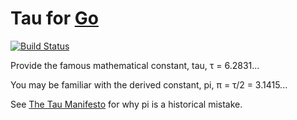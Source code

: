 # Tau for [Go](http://golang.org/)

[![Build Status](https://travis-ci.org/FranklinChen/gotau.png)](https://travis-ci.org/FranklinChen/gotau)

Provide the famous mathematical constant, tau, τ = 6.2831...

You may be familiar with the derived constant, pi, π = τ/2 = 3.1415...

See [The Tau Manifesto](http://tauday.com/) for why pi is a historical mistake.
